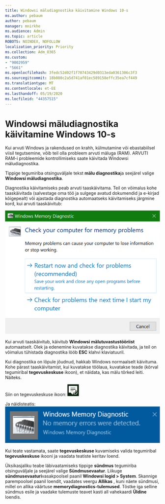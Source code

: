 ```yaml
---
title: Windowsi mäludiagnostika käivitamine Windows 10-s
ms.author: pebaum
author: pebaum
manager: mnirkhe
ms.audience: Admin
ms.topic: article
ROBOTS: NOINDEX, NOFOLLOW
localization_priority: Priority
ms.collection: Adm_O365
ms.custom:
- "9002959"
- "5661"
ms.openlocfilehash: 3fedc52d02f1f70743429d0313eda0361306c3f3
ms.sourcegitcommit: 18b080c2a5d741af01ec589158effc35ea7cf449
ms.translationtype: MT
ms.contentlocale: et-EE
ms.lasthandoff: 05/19/2020
ms.locfileid: "44357515"
---
```

# <a name="run-windows-memory-diagnostics-in-windows-10"></a>Windowsi mäludiagnostika käivitamine Windows 10-s

Kui arvuti Windows ja rakendused on krahh, külmutamine või ebastabiilsel viisil tegutsemine, võib teil olla probleem arvuti mäluga (RAM). ARVUTI RAM-i probleemide kontrollimiseks saate käivitada Windowsi mäludiagnostika.

Tippige tegumiriba otsinguväljale tekst **mälu diagnostika**ja seejärel valige **Windowsi mäludiagnostika**. 

Diagnostika käivitamiseks peab arvuti taaskäivitama. Teil on võimalus kohe taaskäivitada (salvestage oma töö ja sulgege avatud dokumendid ja e-kirjad kõigepealt) või ajastada diagnostika automaatseks käivitamiseks järgmine kord, kui arvuti taaskäivitub:

![Windowsi mäludiagnostika](media/windows-memory-diagnostic.png)

Kui arvuti taaskäivitub, käivitub **Windowsi mälutuvastustööriist** automaatselt. Olek ja edenemine kuvatakse diagnostika käivitada, ja teil on võimalus tühistada diagnostika lööb **ESC** klahvi klaviatuuril.

Kui diagnostika on lõpule jõudnud, hakkab Windows normaalselt käivituma.
Kohe pärast taaskäivitamist, kui kuvatakse töölaua, kuvatakse teade (kõrval tegumiribal **tegevuskeskuse** ikoon), et näidata, kas mälu tõrked leiti. Näiteks.

Siin on tegevuskeskuse ikoon: ![Tegevuskeskuse ikoon](media/action-center-icon.png) 

Ja näidisteatis: ![Mälu tõrkeid pole](media/no-memory-errors.png)

Kui teate vastamata, saate **tegevuskeskuse** kuvamiseks valida tegumiribal **tegevuskeskuse** ikooni ja vaadata teatiste keritav loend.

Üksikasjaliku teabe läbivaatamiseks tippige **sündmus** tegumiriba otsinguväljale ja seejärel valige **Sündmusevaatur**. Liikuge **sündmusevaaturi**vasakpoolsel paanil **Windowsi logid > System**. Skannige parempoolsel paanil loendit, vaadates veergu **Allikas** , kuni näete sündmusi, millel on allika väärtuse **memorydiagnostics-tulemused**. Tõstke iga selline sündmus esile ja vaadake tulemuste teavet kasti all vahekaardi **Üldine** loendis.
